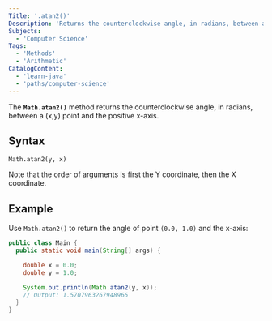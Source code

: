 ```yaml
---
Title: '.atan2()'
Description: 'Returns the counterclockwise angle, in radians, between a (x,y) point and the positive x-axis.'
Subjects:
  - 'Computer Science'
Tags:
  - 'Methods'
  - 'Arithmetic'
CatalogContent:
  - 'learn-java'
  - 'paths/computer-science'
---
```


The **`Math.atan2()`** method returns the counterclockwise angle, in radians, between a (x,y) point and the positive x-axis.

## Syntax

```pseudo
Math.atan2(y, x)
```

Note that the order of arguments is first the Y coordinate, then the X coordinate.

## Example

Use `Math.atan2()` to return the angle of point `(0.0, 1.0)` and the x-axis:

```java
public class Main {
  public static void main(String[] args) {

    double x = 0.0;
    double y = 1.0;

    System.out.println(Math.atan2(y, x));
    // Output: 1.5707963267948966
  }
}
```

